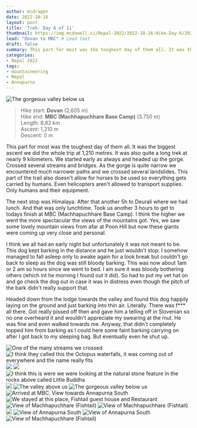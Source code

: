 ```yaml
---
author: mcdragon
date: 2022-10-16
layout: post
title: 'Trek: Day 6 of 11'
thumbnail: https://img.mcdowell.si/Nepal-2022/2022-10-16-Hike-Day-6/2022-10-16-Hike-Day-6_680x680.jpg
lead: "Dovan to MBC" # Lead text
draft: false
summary: This part for most was the toughest day of them all. It was the biggest ascent we did the whole trip at 1,210 metres. It was also quite a long trek at nearly 9 kilometers. We started early as always and headed up the gorge. Crossed several streams and bridges. As the gorge is quite narrow we encountered much narrower paths and we crossed several landslides. This part of the trail also doesn't allow for horses to be used so everything gets carried by humans. Even helicopters aren't allowed to transport supplies. Only humans and their equipment. 
categories:
- Nepal 2022
tags:
- mountaineering
- Nepal
- Annapurna
---
```

![The gorgeous valley below us](https://img.mcdowell.si/Nepal-2022/2022-10-16-Hike-Day-6/trek-day-6-8.jpg "The gorgeous valley below us")

>Hike start: **Dovan** (2,605 m)  
>Hike end: **MBC (Machhapuchhare Base Camp)** (3.750 m)  
>Length: 8.82 km  
>Ascent: 1,210 m  
>Descent: 0 m  

This part for most was the toughest day of them all. It was the biggest ascent we did the whole trip at 1,210 metres. It was also quite a long trek at nearly 9 kilometers. We started early as always and headed up the gorge. Crossed several streams and bridges. As the gorge is quite narrow we encountered much narrower paths and we crossed several landslides. This part of the trail also doesn't allow for horses to be used so everything gets carried by humans. Even helicopters aren't allowed to transport supplies. Only humans and their equipment. 

The next stop was Himalaya. After that another 5h to Deurali where we had lunch. And that was only lunchtime. Took us another 3 hours to get to todays finish at MBC (Machhapuchhare Base Camp). 
I think the higher we went the more spectacular the views of the mountains got. Yes, we saw some lovely mountain views from afar at Poon Hill but now these giants were coming up very close and personal. 

I think we all had an early night but unfortunately it was not meant to be. This dog kept barking in the distance and he just wouldn't stop. I somehow managed to fall asleep only to awake again for a look break but couldn't go back to sleep as the dog was still bloody barking. This was now about 1am or 2 am so hours since we went to bed. I am sure it was bloody bothering others (which int he morning I found out it did).
So had to put my vet hat on and go check the dog out in case it was in distress even though the pitch of the bark didn't really support that.

Headed down from the lodge towards the valley and found this dog happily laying on the ground and just barking into thin air. Literally. There was f*** all there. Got really pissed off then and gave him a telling off in Slovenian so no one overheard it and wouldn't appreciate my swearing at the mut. He was fine and even walked towards me. Anyway, that didn't completely topped him from barking as I could here some faint barking carrying on after I got back to my sleeping bag. But eventually even he shut up. 

![One of the many streams we crossed](https://img.mcdowell.si/Nepal-2022/2022-10-16-Hike-Day-6/trek-day-6-1.jpg "One of the many streams we crossed")
![I think they called this the Octopus waterfalls, it was coming out of everywhere and the name really fits](https://img.mcdowell.si/Nepal-2022/2022-10-16-Hike-Day-6/trek-day-6-2.jpg "I think they called this the Octopus waterfalls, it was coming out of everywhere and the name really fits")
![](https://img.mcdowell.si/Nepal-2022/2022-10-16-Hike-Day-6/trek-day-6-3.jpg "")
![](https://img.mcdowell.si/Nepal-2022/2022-10-16-Hike-Day-6/trek-day-6-4.jpg "")
![I think this is were we were looking at the natural stone feature in the rocks above called Little Buddha](https://img.mcdowell.si/Nepal-2022/2022-10-16-Hike-Day-6/trek-day-6-5.jpg "I think this is were we were looking at the natural stone feature in the rocks above called Little Buddha. See if you can spot it!")
![](https://img.mcdowell.si/Nepal-2022/2022-10-16-Hike-Day-6/trek-day-6-6.jpg "")
![The valley above us](https://img.mcdowell.si/Nepal-2022/2022-10-16-Hike-Day-6/trek-day-6-7.jpg "The valley above us")
![The gorgeous valley below us](https://img.mcdowell.si/Nepal-2022/2022-10-16-Hike-Day-6/trek-day-6-8.jpg "The gorgeous valley below us")
![Arrived at MBC. View towards Annapurna South](https://img.mcdowell.si/Nepal-2022/2022-10-16-Hike-Day-6/trek-day-6-9.jpg "Arrived at MBC. View towards Annapurna South")
![We stayed at this place, Fishtail guest house and Restaurant](https://img.mcdowell.si/Nepal-2022/2022-10-16-Hike-Day-6/trek-day-6-10.jpg "We stayed at this place, Fishtail guest house and Restaurant")
![View of Machhapuchhare (Fishtail)](https://img.mcdowell.si/Nepal-2022/2022-10-16-Hike-Day-6/trek-day-6-11.jpg "View of Machhapuchhare (Fishtail)")
![View of Machhapuchhare (Fishtail)](https://img.mcdowell.si/Nepal-2022/2022-10-16-Hike-Day-6/trek-day-6-14.jpg "View of Machhapuchhare (Fishtail)")
![](https://img.mcdowell.si/Nepal-2022/2022-10-16-Hike-Day-6/trek-day-6-15.jpg "")
![View of Annapurna South](https://img.mcdowell.si/Nepal-2022/2022-10-16-Hike-Day-6/trek-day-6-16.jpg "View of Annapurna South")
![View of Annapurna South](https://img.mcdowell.si/Nepal-2022/2022-10-16-Hike-Day-6/trek-day-6-17.jpg "View of Annapurna South")
![View of Machhapuchhare (Fishtail)](https://img.mcdowell.si/Nepal-2022/2022-10-16-Hike-Day-6/trek-day-6-18.jpg "View of Machhapuchhare (Fishtail)")
